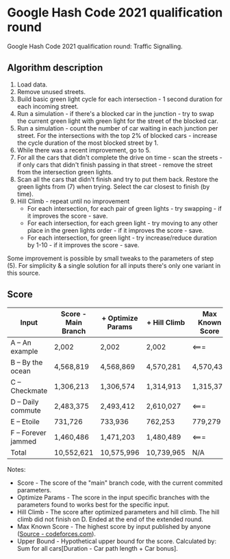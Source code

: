 # Google Hash Code 2021 qualification round

Google Hash Code 2021 qualification round: Traffic Signalling. 

## Algorithm description
1. Load data.
2. Remove unused streets.
3. Build basic green light cycle for each intersection - 1 second duration for each incoming street.
4. Run a simulation - if there's a blocked car in the junction - try to swap the current green light with green light for the street of the blocked car.
5. Run a simulation - count the number of car waiting in each junction per street. For the intersections with the top 2% of blocked cars - increase the cycle duration of the most blocked street by 1.
6. While there was a recent improvement, go to 5.
7. For all the cars that didn't complete the drive on time - scan the streets - if only cars that didn't finish passing in that street - remove the street from the intersection green lights.
8. Scan all the cars that didn't finish and try to put them back. Restore the green lights from (7) when trying. Select the car closest to finish (by time).
9. Hill Climb - repeat until no improvement
   * For each intersection, for each pair of green lights - try swapping - if it improves the score - save.
   * For each intersection, for each green light - try moving to any other place in the green lights order - if it improves the score - save.
   * For each intersection, for green light - try increase/reduce duration by 1-10 - if it improves the score - save.


Some improvement is possible by small tweaks to the parameters of step (5). For simplicity & a single solution for all inputs there's only one variant in this source.

## Score

| Input | Score - Main Branch | + Optimize Params | + Hill Climb | Max Known Score | Upper Bound |
| --- | --- | --- | --- | --- | --- |
| A – An example | 2,002 | 2,002 | 2,002 | <=== | 2,002 |
| B – By the ocean | 4,568,819 | 4,568,869 | 4,570,281 | 4,570,431 | 4,576,202 |
| C – Checkmate | 1,306,213 | 1,306,574 | 1,314,913 | 1,315,372 | 1,328,389 |
| D – Daily commute | 2,483,375 | 2,493,412 | 2,610,027 | <=== | 3,986,591 |
| E – Etoile | 731,726 | 733,936 | 762,253 | 779,279 | 921,203 |
| F – Forever jammed | 1,460,486 | 1,471,203 | 1,480,489 | <=== | 1,765,068 |
| Total | 10,552,621 | 10,575,996 | 10,739,965 | N/A | N/A |

Notes:
* Score - The score of the "main" branch code, with the current commited parameters.
* Optimize Params - The score in the input specific branches with the parameters found to works best for the specific input.
* Hill Climb - The score after optimized parameters and hill climb. The hill climb did not finish on D. Ended at the end of the extended round.
* Max Known Score - The highest score by input published by anyone ([Source - codeforces.com](https://codeforces.com/blog/entry/88188?#comment-768121)).
* Upper Bound - Hypothetical upper bound for the score. Calculated by: Sum for all cars[Duration - Car path length + Car bonus]. 

